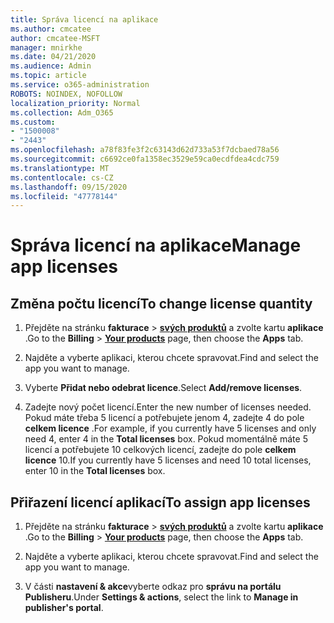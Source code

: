 ```yaml
---
title: Správa licencí na aplikace
ms.author: cmcatee
author: cmcatee-MSFT
manager: mnirkhe
ms.date: 04/21/2020
ms.audience: Admin
ms.topic: article
ms.service: o365-administration
ROBOTS: NOINDEX, NOFOLLOW
localization_priority: Normal
ms.collection: Adm_O365
ms.custom:
- "1500008"
- "2443"
ms.openlocfilehash: a78f83fe3f2c63143d62d733a53f7dcbaed78a56
ms.sourcegitcommit: c6692ce0fa1358ec3529e59ca0ecdfdea4cdc759
ms.translationtype: MT
ms.contentlocale: cs-CZ
ms.lasthandoff: 09/15/2020
ms.locfileid: "47778144"
---
```

# <a name="manage-app-licenses"></a><span data-ttu-id="3e5d8-102">Správa licencí na aplikace</span><span class="sxs-lookup"><span data-stu-id="3e5d8-102">Manage app licenses</span></span>

## <a name="to-change-license-quantity"></a><span data-ttu-id="3e5d8-103">Změna počtu licencí</span><span class="sxs-lookup"><span data-stu-id="3e5d8-103">To change license quantity</span></span>

1. <span data-ttu-id="3e5d8-104">Přejděte na stránku **fakturace**  >  **[svých produktů](https://go.microsoft.com/fwlink/p/?linkid=842054)** a zvolte kartu **aplikace** .</span><span class="sxs-lookup"><span data-stu-id="3e5d8-104">Go to the **Billing** > **[Your products](https://go.microsoft.com/fwlink/p/?linkid=842054)** page, then choose the **Apps** tab.</span></span>

2. <span data-ttu-id="3e5d8-105">Najděte a vyberte aplikaci, kterou chcete spravovat.</span><span class="sxs-lookup"><span data-stu-id="3e5d8-105">Find and select the app you want to manage.</span></span>  

3. <span data-ttu-id="3e5d8-106">Vyberte **Přidat nebo odebrat licence**.</span><span class="sxs-lookup"><span data-stu-id="3e5d8-106">Select **Add/remove licenses**.</span></span>

4. <span data-ttu-id="3e5d8-107">Zadejte nový počet licencí.</span><span class="sxs-lookup"><span data-stu-id="3e5d8-107">Enter the new number of licenses needed.</span></span> <span data-ttu-id="3e5d8-108">Pokud máte třeba 5 licencí a potřebujete jenom 4, zadejte 4 do pole **celkem licence** .</span><span class="sxs-lookup"><span data-stu-id="3e5d8-108">For example, if you currently have 5 licenses and only need 4, enter 4 in the **Total licenses** box.</span></span> <span data-ttu-id="3e5d8-109">Pokud momentálně máte 5 licencí a potřebujete 10 celkových licencí, zadejte do pole **celkem licence** 10.</span><span class="sxs-lookup"><span data-stu-id="3e5d8-109">If you currently have 5 licenses and need 10 total licenses, enter 10 in the **Total licenses** box.</span></span>

## <a name="to-assign-app-licenses"></a><span data-ttu-id="3e5d8-110">Přiřazení licencí aplikací</span><span class="sxs-lookup"><span data-stu-id="3e5d8-110">To assign app licenses</span></span>

1. <span data-ttu-id="3e5d8-111">Přejděte na stránku **fakturace**  >  **[svých produktů](https://go.microsoft.com/fwlink/p/?linkid=842054)** a zvolte kartu **aplikace** .</span><span class="sxs-lookup"><span data-stu-id="3e5d8-111">Go to the **Billing** > **[Your products](https://go.microsoft.com/fwlink/p/?linkid=842054)** page, then choose the **Apps** tab.</span></span>

2. <span data-ttu-id="3e5d8-112">Najděte a vyberte aplikaci, kterou chcete spravovat.</span><span class="sxs-lookup"><span data-stu-id="3e5d8-112">Find and select the app you want to manage.</span></span>  

3. <span data-ttu-id="3e5d8-113">V části **nastavení & akce**vyberte odkaz pro **správu na portálu Publisheru**.</span><span class="sxs-lookup"><span data-stu-id="3e5d8-113">Under **Settings & actions**, select the link to **Manage in publisher's portal**.</span></span>
